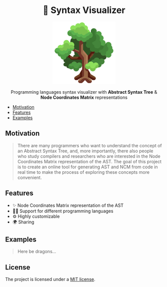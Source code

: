 <h1 align="center"> 🔭 Syntax Visualizer </h1>

<p align="center">
<img src="assets/tree.png" width="200">
</p>

<p align="center">
Programming languages syntax visualizer with
<b>Abstract Syntax Tree</b>
&
<b>Node Coordinates Matrix</b> 
representations
</p>

- [Motivation](#motivation)
- [Features](#features)
- [Examples](#examples)

## Motivation

> There are many programmers who want to understand the concept of an
> Abstract Syntax Tree, and, more importantly, there also people who study
> compilers and researchers who are interested in the Node Coordinates Matrix
> representation of the AST. The goal of this project is to create an online
> tool for generating AST and NCM from code in real time to make the process
> of exploring these concepts more convenient.

## Features

- ✨ Node Coordinates Matrix representation of the AST
- 👨‍💻️ Support for different programming languages
- ⚙️ Highly customizable
- 🌍 Sharing

## Examples

> Here be dragons...

## License 

The project is licensed under a [MIT license](LICENSE).

